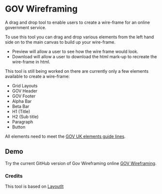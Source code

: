 # GOV Wireframing

A drag and drop tool to enable users to create a wire-frame for an online government service.

To use this tool you can drag and drop various elements from the left hand side on to the main canvas to build up your wire-frame.
* Preview will allow a user to see how the wire frame would look.
* Download will allow a user to download the html mark-up to recreate the wire-frame in html.

This tool is still being worked on there are currently only a few elements available to create a wire-frame:

* Grid Layouts
* GOV Header
* GOV Footer
* Alpha Bar
* Beta Bar
* H1 (Title)
* H2 (Sub title)
* Paragraph
* Button

All elements need to meet the [GOV UK elements guide lines](http://govuk-elements.herokuapp.com/#guide-typography).

## Demo

Try the current GitHub version of Gov Wireframing online [GOV Wireframing](http://vivrichards600.github.io/gov-wireframing/).
 
### Credits

This tool is based on [LayoutIt](http://www.layoutit.com/)

